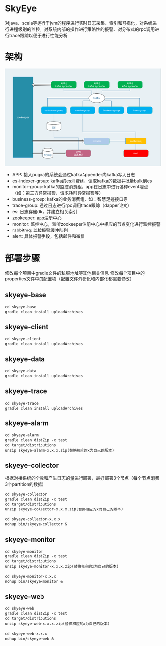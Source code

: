 # SkyEye
对java、scala等运行于jvm的程序进行实时日志采集、索引和可视化，对系统进行进程级别的监控，对系统内部的操作进行策略性的报警、对分布式的rpc调用进行trace跟踪以便于进行性能分析
# 架构
![](architecture.png)
- APP: 接入pugna的系统会通过kafkaAppender向kafka写入日志
- es-indexer-group: kafka的es消费组，读取kafka的数据并批量bulk到es
- monitor-group: kafka的监控消费组，app在日志中进行各种event埋点（如：第三方异常报警、请求耗时异常报警等）
- business-group: kafka的业务消费组，如：智慧足迹接口等
- trace-group: 通过日志进行rpc调用trace跟踪（dapper论文）
- es: 日志存储db，并建立相关索引
- zookeeper: app注册中心
- monitor: 监控中心，监听zookeeper注册中心中相应的节点变化进行监控报警
- rabbitmq: 监控报警缓冲队列
- alert: 具体报警手段，包括邮件和微信
# 部署步骤
修改每个项目中gradle文件的私服地址等其他相关信息
修改每个项目中的properties文件中的配置项（配置文件外部化和内部化都需要修改）
## skyeye-base

``` shell
cd skyeye-base
gradle clean install uploadArchives
```
## skyeye-client

``` shell
cd skyeye-client
gradle clean install uploadArchives
```
## skyeye-data

``` shell
cd skyeye-data
gradle clean install uploadArchives
```
## skyeye-trace

``` shell
cd skyeye-trace
gradle clean install uploadArchives
```
## skyeye-alarm

``` shell
cd skyeye-alarm
gradle clean distZip -x test
cd target/distributions
unzip skyeye-alarm-x.x.x.zip(替换相应的x为自己的版本)
```
## skyeye-collector

根据对接系统的个数和产生日志的量进行部署，最好部署3个节点（每个节点消费3个partition的数据）
``` shell
cd skyeye-collector
gradle clean distZip -x test
cd target/distributions
unzip skyeye-collector-x.x.x.zip(替换相应的x为自己的版本)

cd skyeye-collector-x.x.x
nohup bin/skyeye-collector &
```
## skyeye-monitor

``` shell
cd skyeye-monitor
gradle clean distZip -x test
cd target/distributions
unzip skyeye-monitor-x.x.x.zip(替换相应的x为自己的版本)

cd skyeye-monitor-x.x.x
nohup bin/skyeye-monitor &
```
## skyeye-web

``` shell
cd skyeye-web
gradle clean distZip -x test
cd target/distributions
unzip skyeye-web-x.x.x.zip(替换相应的x为自己的版本)

cd skyeye-web-x.x.x
nohup bin/skyeye-web &
```

